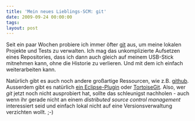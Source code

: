 ```yaml
---
title: 'Mein neues Lieblings-SCM: git'
date: 2009-09-24 00:00:00 
tags: 
layout: post
---
```

<p>Seit ein paar Wochen probiere ich immer öfter <a href="http://git-scm.com/">git</a> aus, um meine lokalen Projekte und Tests zu verwalten. Ich mag das unkomplizierte Aufsetzen eines Repositories, dass ich dann auch gleich auf meinem USB-Stick mitnehmen kann, ohne die Historie zu verlieren. Und mit dem ich einfach weiterarbeiten kann.</p>

<p>Nat&uuml;rlich gibt es auch noch andere gro&szlig;artige Ressourcen, wie z.B. <a href="http://github.com">github</a>. Ausserdem gibt es nat&uuml;rlich <a href="http://www.jgit.org/">ein Eclipse-Plugin</a> oder <a href="http://code.google.com/p/tortoisegit/">TortoiseGit</a>. Also, wer <i>git</i> jetzt noch nicht ausprobiert hat, sollte das schleunigst nachholen - auch wenn ihr gerade nicht an einem <i>distributed source control management</i> interessiert seid und einfach lokal nicht auf eine Versionsverwaltung verzichten wollt. ;-)</p>
